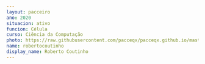 ```yaml
---
layout: pacceiro
ano: 2020
situacion: ativo
funcion: Célula
curso: Ciência da Computação
photo: https://raw.githubusercontent.com/pacceqx/pacceqx.github.io/master/assets/pic/bolsistas/pacce (29).png
name: robertocoutinho
display_name: Roberto Coutinho
---
```


